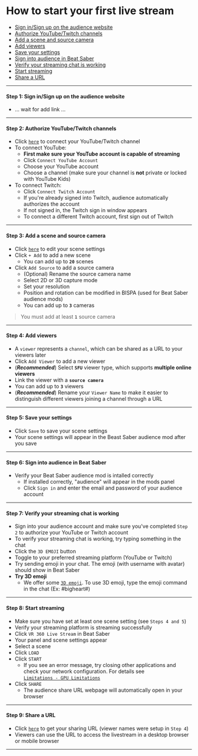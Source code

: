 
# How to start your first live stream
- [Sign in/Sign up on the audience website](#step1)
- [Authorize YouTube/Twitch channels](#step2)
- [Add a scene and source camera](#step3)
- [Add viewers](#step4)
- [Save your settings](#step5)
- [Sign into audience in Beat Saber](#step6)
- [Verify your streaming chat is working](#step7)
- [Start streaming](#step8)
- [Share a URL](#step9)
****
#### <a name="step1"> Step 1:  Sign in/Sign up on the audience website
- ... wait for add link ...
****

#### <a name="step2"> Step 2: Authorize YouTube/Twitch channels
- Click [`here`](https://staging-web.meta-audience.com/en-us/accounts/chatSetting/) to connect your YouTube/Twitch channel
- To connect YouTube:
    - **First make sure your YouTube account is capable of streaming**
    - Click `Connect YouTube Account`
    - Choose your YouTube account
    - Choose a channel (make sure your channel is **not** private or locked with YouTube Kids)
- To connect Twitch:
    - Click `Connect Twitch Account`
    - If you're already signed into Twitch, audience automatically authorizes the account
    - If not signed in, the Twitch sign in window appears
    - To connect a different Twitch account, first sign out of Twitch 

****
#### <a name="step3"> Step 3: Add a scene and source camera
- Click [`here`](https://staging-web.meta-audience.com/en-us/accounts/scenes/) to edit your scene settings
- Click `+ Add` to add a new scene 
    - You can add up to **`20`** scenes
- Click `Add Source` to add a source camera
    - (Optional) Rename the source camera name
    - Select 2D or 3D capture mode
    - Set your resolution
    - Position and rotation can be modified in BISPA (used for Beat Saber audience mods)
    - You can add up to **`3`** cameras
> You must add at least **`1`** source camera
****
#### <a name="step4"> Step 4: Add viewers
- A `viewer` represents a `channel`, which can be shared as a URL to your viewers later
- Click `Add Viewer` to add a new viewer 
- (***Recommended***) Select **`SFU`** viewer type, which supports **multiple online viewers**
- Link the viewer with a **`source camera`**
- You can add up to **`3`** viewers
- (***Recommended***) Rename your `Viewer Name` to make it easier to distinguish different viewers joining a channel through a URL
****
#### <a name="step5"> Step 5: Save your settings
- Click `Save` to save your scene settings
- Your scene settings will appear in the Beast Saber audience mod after you save
****
#### <a name="step6"> Step 6: Sign into audience in Beat Saber
- Verify your Beat Saber audience mod is intalled correctly
    - If installed correctly, "audience" will appear in the mods panel
    - Click `Sign in` and enter the email and password of your audience account
****
#### <a name="step7"> Step 7: Verify your streaming chat is working
- Sign into your audience account and make sure you've completed `Step 2` to authorize your YouTube or Twitch account
- To verify your streaming chat is working, try typing something in the chat
- Click the `3D EMOJI` button
- Toggle to your preferred streaming platform (YouTube or Twitch)
- Try sending emoji in your chat. The emoji (with username with avatar) should show in Beat Saber
- **Try 3D emoji** 
   - We offer some [`3D emoji`](https://staging-web.meta-audience.com/en-us/download/). To use 3D emoji, type the emoji command in the chat (Ex: #bigheart#)
****
#### <a name="step8"> Step 8: Start streaming
- Make sure you have set at least one scene setting (see `Steps 4 and 5`)
- Verify your streaming platform is streaming successfully
- Click `VR 360 Live Stream` in Beat Saber
- Your panel and scene settings appear
- Select a scene
- Click `LOAD`
- Click `START`
    - If you see an error message, try closing other applications and check your network configuration. For details see <br>[`Limitations - GPU Limitations`](https://github.com/meta-audience/BeatSaber_audience/blob/DVAT-4532/docs/LIMITATION.md#gpu-session-problem)
- Click `SHARE`
    - The audience share URL webpage will automatically open in your browser
****    
#### <a name="step9"> Step 9: Share a URL
- Click [`here`](https://staging-web.meta-audience.com/en-us/accounts/userChannels/) to get your sharing URL (viewer names were setup in `Step 4`)
- Viewers can use the URL to access the livestream in a desktop browser or mobile browser
****

